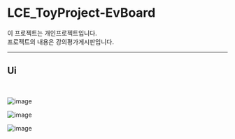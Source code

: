 # LCE_ToyProject-EvBoard

이 프로젝트는 개인프로젝트입니다.
<br>
프로젝트의 내용은 강의평가게시판입니다.
<hr>
<h2>Ui</h2>
<br>

![image](https://user-images.githubusercontent.com/71121027/104991069-415eee00-5a61-11eb-90b2-f1c4d971d3d3.png)

![image](https://user-images.githubusercontent.com/71121027/104991224-9995f000-5a61-11eb-92ca-cf5aa07778a4.png)

![image](https://user-images.githubusercontent.com/71121027/104991278-b8948200-5a61-11eb-9402-41cd1094fefa.png)

